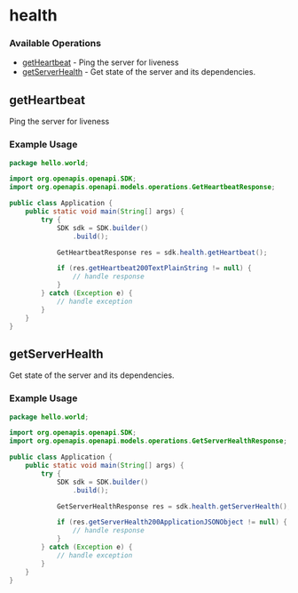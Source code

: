 # health

### Available Operations

* [getHeartbeat](#getheartbeat) - Ping the server for liveness
* [getServerHealth](#getserverhealth) - Get state of the server and its dependencies.

## getHeartbeat

Ping the server for liveness

### Example Usage

```java
package hello.world;

import org.openapis.openapi.SDK;
import org.openapis.openapi.models.operations.GetHeartbeatResponse;

public class Application {
    public static void main(String[] args) {
        try {
            SDK sdk = SDK.builder()
                .build();

            GetHeartbeatResponse res = sdk.health.getHeartbeat();

            if (res.getHeartbeat200TextPlainString != null) {
                // handle response
            }
        } catch (Exception e) {
            // handle exception
        }
    }
}
```

## getServerHealth

Get state of the server and its dependencies.

### Example Usage

```java
package hello.world;

import org.openapis.openapi.SDK;
import org.openapis.openapi.models.operations.GetServerHealthResponse;

public class Application {
    public static void main(String[] args) {
        try {
            SDK sdk = SDK.builder()
                .build();

            GetServerHealthResponse res = sdk.health.getServerHealth();

            if (res.getServerHealth200ApplicationJSONObject != null) {
                // handle response
            }
        } catch (Exception e) {
            // handle exception
        }
    }
}
```

